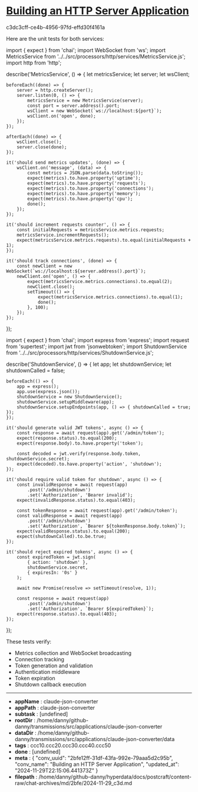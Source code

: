 # [Building an HTTP Server Application](https://claude.ai/chat/2bfe12ff-31df-43fa-992e-79aaa5d2c95b)

c3dc3cff-ce4b-4956-97fd-effd30f4161a

 Here are the unit tests for both services:

<antArtifact identifier="metrics-service-tests" type="application/vnd.ant.code" language="javascript" title="tests/unit/MetricsService.spec.js">
import { expect } from 'chai';
import WebSocket from 'ws';
import MetricsService from '../../src/processors/http/services/MetricsService.js';
import http from 'http';

describe('MetricsService', () => {
    let metricsService;
    let server;
    let wsClient;
    
    beforeEach((done) => {
        server = http.createServer();
        server.listen(0, () => {
            metricsService = new MetricsService(server);
            const port = server.address().port;
            wsClient = new WebSocket(`ws://localhost:${port}`);
            wsClient.on('open', done);
        });
    });

    afterEach((done) => {
        wsClient.close();
        server.close(done);
    });

    it('should send metrics updates', (done) => {
        wsClient.on('message', (data) => {
            const metrics = JSON.parse(data.toString());
            expect(metrics).to.have.property('uptime');
            expect(metrics).to.have.property('requests');
            expect(metrics).to.have.property('connections');
            expect(metrics).to.have.property('memory');
            expect(metrics).to.have.property('cpu');
            done();
        });
    });

    it('should increment requests counter', () => {
        const initialRequests = metricsService.metrics.requests;
        metricsService.incrementRequests();
        expect(metricsService.metrics.requests).to.equal(initialRequests + 1);
    });

    it('should track connections', (done) => {
        const newClient = new WebSocket(`ws://localhost:${server.address().port}`);
        newClient.on('open', () => {
            expect(metricsService.metrics.connections).to.equal(2);
            newClient.close();
            setTimeout(() => {
                expect(metricsService.metrics.connections).to.equal(1);
                done();
            }, 100);
        });
    });
});
</antArtifact>

<antArtifact identifier="shutdown-service-tests" type="application/vnd.ant.code" language="javascript" title="tests/unit/ShutdownService.spec.js">
import { expect } from 'chai';
import express from 'express';
import request from 'supertest';
import jwt from 'jsonwebtoken';
import ShutdownService from '../../src/processors/http/services/ShutdownService.js';

describe('ShutdownService', () => {
    let app;
    let shutdownService;
    let shutdownCalled = false;

    beforeEach(() => {
        app = express();
        app.use(express.json());
        shutdownService = new ShutdownService();
        shutdownService.setupMiddleware(app);
        shutdownService.setupEndpoints(app, () => { shutdownCalled = true; });
    });

    it('should generate valid JWT tokens', async () => {
        const response = await request(app).get('/admin/token');
        expect(response.status).to.equal(200);
        expect(response.body).to.have.property('token');
        
        const decoded = jwt.verify(response.body.token, shutdownService.secret);
        expect(decoded).to.have.property('action', 'shutdown');
    });

    it('should require valid token for shutdown', async () => {
        const invalidResponse = await request(app)
            .post('/admin/shutdown')
            .set('Authorization', 'Bearer invalid');
        expect(invalidResponse.status).to.equal(403);

        const tokenResponse = await request(app).get('/admin/token');
        const validResponse = await request(app)
            .post('/admin/shutdown')
            .set('Authorization', `Bearer ${tokenResponse.body.token}`);
        expect(validResponse.status).to.equal(200);
        expect(shutdownCalled).to.be.true;
    });

    it('should reject expired tokens', async () => {
        const expiredToken = jwt.sign(
            { action: 'shutdown' },
            shutdownService.secret,
            { expiresIn: '0s' }
        );
        
        await new Promise(resolve => setTimeout(resolve, 1));
        
        const response = await request(app)
            .post('/admin/shutdown')
            .set('Authorization', `Bearer ${expiredToken}`);
        expect(response.status).to.equal(403);
    });
});
</antArtifact>

These tests verify:
- Metrics collection and WebSocket broadcasting
- Connection tracking
- Token generation and validation
- Authentication middleware
- Token expiration
- Shutdown callback execution

---

* **appName** : claude-json-converter
* **appPath** : claude-json-converter
* **subtask** : [undefined]
* **rootDir** : /home/danny/github-danny/transmissions/src/applications/claude-json-converter
* **dataDir** : /home/danny/github-danny/transmissions/src/applications/claude-json-converter/data
* **tags** : ccc10.ccc20.ccc30.ccc40.ccc50
* **done** : [undefined]
* **meta** : {
  "conv_uuid": "2bfe12ff-31df-43fa-992e-79aaa5d2c95b",
  "conv_name": "Building an HTTP Server Application",
  "updated_at": "2024-11-29T22:15:06.441373Z"
}
* **filepath** : /home/danny/github-danny/hyperdata/docs/postcraft/content-raw/chat-archives/md/2bfe/2024-11-29_c3d.md